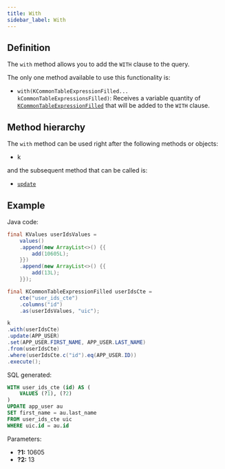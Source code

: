 ```yaml
---
title: With
sidebar_label: With
---
```


## Definition

The `with` method allows you to add the `WITH` clause to the query.

The only one method available to use this functionality is:

- `with(KCommonTableExpressionFilled... kCommonTableExpressionsFilled)`: Receives a variable quantity of [`KCommonTableExpressionFilled`](/docs/select-statement/with/introduction) that will be added to the `WITH` clause.

## Method hierarchy

The `with` method can be used right after the following methods or objects:

- k

and the subsequent method that can be called is:

- [`update`](/docs/update-statement/update/)

## Example

Java code:

```java
final KValues userIdsValues =
    values()
    .append(new ArrayList<>() {{
        add(10605L);
    }})
    .append(new ArrayList<>() {{
        add(13L);
    }});

final KCommonTableExpressionFilled userIdsCte =
    cte("user_ids_cte")
    .columns("id")
    .as(userIdsValues, "uic");

k
.with(userIdsCte)
.update(APP_USER)
.set(APP_USER.FIRST_NAME, APP_USER.LAST_NAME)
.from(userIdsCte)
.where(userIdsCte.c("id").eq(APP_USER.ID))
.execute();
```

SQL generated:

```sql
WITH user_ids_cte (id) AS (
    VALUES (?1), (?2)
) 
UPDATE app_user au
SET first_name = au.last_name
FROM user_ids_cte uic
WHERE uic.id = au.id
```

Parameters:

- **?1:** 10605
- **?2:** 13